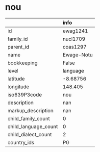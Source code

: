 # nou
|                      | info       |
|:---------------------|:-----------|
| id                   | ewag1241   |
| family_id            | nucl1709   |
| parent_id            | coas1297   |
| name                 | Ewage-Notu |
| bookkeeping          | False      |
| level                | language   |
| latitude             | -8.68756   |
| longitude            | 148.405    |
| iso639P3code         | nou        |
| description          | nan        |
| markup_description   | nan        |
| child_family_count   | 0          |
| child_language_count | 0          |
| child_dialect_count  | 2          |
| country_ids          | PG         |